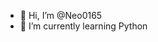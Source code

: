 - 👋 Hi, I’m @Neo0165
- 🌱 I’m currently learning Python

<!---
Neo0165/Neo0165 is a ✨ special ✨ repository because its `README.md` (this file) appears on your GitHub profile.
You can click the Preview link to take a look at your changes.
--->
